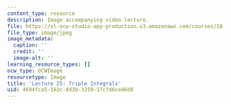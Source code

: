 ```yaml
---
content_type: resource
description: Image accompanying video lecture.
file: https://ol-ocw-studio-app-production.s3.amazonaws.com/courses/18-02-multivariable-calculus-fall-2007/4694fca5163c8d3b325917c7d6ce46d8_25.jpg
file_type: image/jpeg
image_metadata:
  caption: ''
  credit: ''
  image-alt: ''
learning_resource_types: []
ocw_type: OCWImage
resourcetype: Image
title: 'Lecture 25: Triple Integrals'
uid: 4694fca5-163c-8d3b-3259-17c7d6ce46d8
---
```

